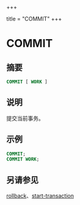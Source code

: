 +++

title = "COMMIT"
+++

# COMMIT

## 摘要

``` sql
COMMIT [ WORK ]
```

## 说明

提交当前事务。

## 示例

``` sql
COMMIT;
COMMIT WORK;
```

## 另请参见

[rollback](./rollback.html)、[start-transaction](./start-transaction.html)